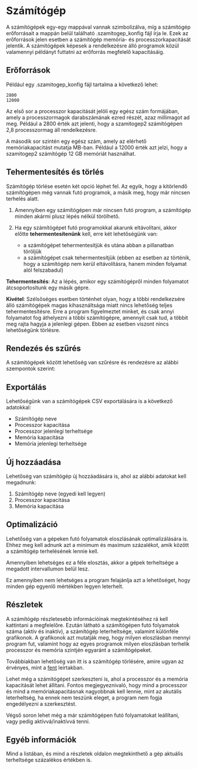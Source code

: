 # Számítógép

A számítógépek egy-egy mappával vannak szimbolizálva, míg a számítógép erőforrásait a mappán belül található .szamitogep_konfig fájl írja le. Ezek az erőforrások jelen esetben a számítógép memória- és processzorkapacitását jelentik. A számítógépek képesek a rendelkezésre álló programok közül valamennyi példányt futtatni az erőforrás megfelelő kapacitásáig.

## Erőforrások

Például egy .szamitogep_konfig fájl tartalma a következő lehet:

```
2800
12000
```

Az első sor a processzor kapacitását jelöli egy egész szám formájában, amely a processzormagok darabszámának ezred részét, azaz millimagot ad meg. Például a 2800 érték azt jelenti, hogy a szamitogep2 számítógépen 2,8 processzormag áll rendelkezésre.

A második sor szintén egy egész szám, amely az elérhető memóriakapacitást mutatja MB-ban. Például a 12000 érték azt jelzi, hogy a szamitogep2 számítógép 12 GB memóriát használhat.

## Tehermentesítés és törlés

Számítógép törlése esetén két opció léphet fel. Az egyik, hogy a kitörlendő számítógépen még vannak futó programok, a másik meg, hogy már nincsen terhelés alatt.

1. Amennyiben egy számítógépen már nincsen futó program, a számítógép minden akármi plusz lépés nélkül törölhető.

2. Ha egy számítógépet futó programokkal akarunk eltávolítani, akkor előtte **tehermentesítenünk** kell, erre két lehetőségünk van:
   - a számítógépet tehermentesítjük és utána abban a pillanatban töröljük
   - a számítógépet csak tehermentesítjük (ebben az esetben az történik, hogy a számítógép nem kerül eltávolításra, hanem minden folyamat alól felszabadul)

**Tehermentesítés**: Az a lépés, amikor egy számítógépről minden folyamatot átcsoportosítunk egy másik gépre.

**Kivétel**: Szélsőséges esetben történhet olyan, hogy a többi rendelkezsére álló számítógépek magas kihasználtsága miatt nincs lehetőség teljes tehermentesítésre. Erre a program figyelmeztet minket, és csak annyi folyamatot fog áthelyezni a többi számítógépre, amennyit csak tud, a többit meg rajta hagyja a jelenlegi gépen. Ebben az esetben viszont nincs lehetőségünk törlésre.

## Rendezés és szűrés

A számítógépek között lehetőség van szűrésre és rendezésre az alábbi szempontok szerint:

## Exportálás

Lehetőségünk van a számítógépek CSV exportálására is a következő adatokkal:

<ul>
    <li>Számítógép neve</li>
    <li>Processzor kapacitása</li>
    <li>Processzor jelenlegi terheltsége</li>
    <li>Memória kapacitása</li>
    <li>Memória jelenlegi terheltsége</li>
</ul>

## Új hozzáadása

Lehetőség van számítógép új hozzáadására is, ahol az alábbi adatokat kell megadnunk:

1. Számítógép neve (egyedi kell legyen)
2. Processzor kapacitása
3. Memória kapacitása

## Optimalizáció

Lehetőség van a gépeken futó folyamatok eloszlásának optimalizálására is. Ehhez meg kell adnunk azt a minimum és maximum százalékot, amik között a számítógép terhelésének lennie kell.

Amennyiben lehetséges ez a féle elosztás, akkor a gépek terheltsége a megadott intervallumon belül lesz.

Ez amennyiben nem lehetséges a program felajánlja azt a lehetőséget, hogy minden gép egyenlő mértékben legyen leterhelt.

## Részletek

A számítógép részletesebb információinak megtekintéséhez rá kell kattintani a megfelelőre. Ezután látható a számítógépen futó folyamatok száma (aktív és inaktív), a számítógép leterheltsége, valamint különféle grafikonok. A grafikonok azt mutatják meg, hogy milyen eloszlásban mennyi program fut, valamint hogy az egyes programok milyen eloszlásban terhelik processzor és memória szintjén egyaránt a számítógépeket.

Továbbiakban lehetőség van itt is a számítógép törlésére, amire ugyan az érvényes, mint a <a href="#tehermentesites-es-torles">fent</a> leírtakban.

Lehet még a számítógépet szerkeszteni is, ahol a processzor és a memória kapacitását lehet állítani. Fontos megjegyeznivaló, hogy mind a processzor és mind a memóriakapacitásnak nagyobbnak kell lennie, mint az akutális leterheltség, ha ennek nem teszünk eleget, a program nem fogja engedélyezni a szerkesztést.

Végső soron lehet még a már számítógépen futó folyamatokat leállítani, vagy pedig aktívvá/inaktívvá tenni.

## Egyéb információk

Mind a listában, és mind a részletek oldalon megtekinthető a gép aktuális terheltsége százalékos értékben is.